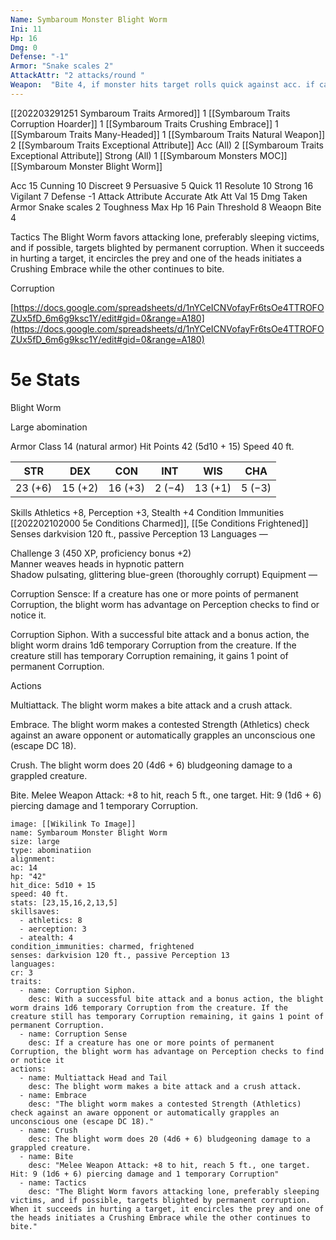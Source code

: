```yaml
---
Name: Symbaroum Monster Blight Worm
Ini: 11
Hp: 16
Dmg: 0
Defense: "-1"
Armor: "Snake scales 2"
AttackAttr: "2 attacks/round "
Weapon:  "Bite 4, if monster hits target rolls quick against acc. if caught Strong against strong each round or suffer 2 dmg (ignoring armour)/round"
---
```

[[202203291251 Symbaroum Traits Armored]] 1
[[Symbaroum Traits Corruption Hoarder]] 1
[[Symbaroum Traits Crushing Embrace]] 1
[[Symbaroum Traits Many-Headed]] 1
[[Symbaroum Traits Natural Weapon]] 2
[[Symbaroum Traits Exceptional Attribute]] Acc (All) 2
[[Symbaroum Traits Exceptional Attribute]] Strong (All) 1 
[[Symbaroum Monsters MOC]]
[[Symbaroum Monster Blight Worm]]



Acc 15
Cunning 10
Discreet 9
Persuasive 5
Quick 11
Resolute 10
Strong 16
Vigilant 7
Defense -1
Attack Attribute Accurate
Atk Att Val 15
Dmg Taken
Armor Snake scales 2
Toughness Max Hp 16
Pain Threshold 8
Weaopn Bite 4

Tactics The Blight Worm favors attacking lone, preferably sleeping victims, and if possible, targets blighted by permanent corruption. When it succeeds in hurting a target, it encircles the prey and one of the heads initiates a Crushing Embrace while the other continues to bite.

Corruption

[https://docs.google.com/spreadsheets/d/1nYCeICNVofayFr6tsOe4TTROFOZUx5fD_6m6g9ksc1Y/edit#gid=0&range=A180](https://docs.google.com/spreadsheets/d/1nYCeICNVofayFr6tsOe4TTROFOZUx5fD_6m6g9ksc1Y/edit#gid=0&range=A180)



# 5e Stats
Blight Worm

Large abomination

Armor Class 14 (natural armor) 
Hit Points 42 (5d10 + 15) 
Speed 40 ft.


| STR     | DEX     | CON     | INT    | WIS     | CHA    |
| ------- | ------- | ------- | ------ | ------- | ------ |
| 23 (+6) | 15 (+2) | 16 (+3) | 2 (−4) | 13 (+1) | 5 (−3) |


Skills Athletics +8, Perception +3, Stealth +4 
Condition Immunities [[202202102000 5e Conditions Charmed]], [[5e Conditions Frightened]]
Senses darkvision 120 ft., passive Perception 13
Languages —

Challenge 3 (450 XP, proficiency bonus +2)  
Manner weaves heads in hypnotic pattern  
Shadow pulsating, glittering blue-green (thoroughly corrupt)
Equipment —

Corruption Sensce:  If a creature has one or more points of permanent Corruption, the blight worm has advantage on Perception checks to find or notice it.

Corruption Siphon. With a successful bite attack and a bonus action, the blight worm drains 1d6 temporary Corruption from the creature. If the creature still has temporary Corruption remaining, it gains 1 point of permanent Corruption.

Actions

Multiattack. The blight worm makes a bite attack and a crush attack.

Embrace. The blight worm makes a contested Strength (Athletics) check against an aware opponent or automatically grapples an unconscious one (escape DC 18).

Crush. The blight worm does 20 (4d6 + 6) bludgeoning damage to a grappled creature.

Bite. Melee Weapon Attack: +8 to hit, reach 5 ft., one target. Hit: 9 (1d6 + 6) piercing damage and 1 temporary Corruption.

```statblock
image: [[Wikilink To Image]]
name: Symbaroum Monster Blight Worm
size: large
type: abominatiion
alignment: 
ac: 14
hp: "42"
hit_dice: 5d10 + 15
speed: 40 ft.
stats: [23,15,16,2,13,5]
skillsaves:
  - athletics: 8
  - aerception: 3
  - atealth: 4 
condition_immunities: charmed, frightened
senses: darkvision 120 ft., passive Perception 13
languages: 
cr: 3
traits:
  - name: Corruption Siphon. 
    desc: With a successful bite attack and a bonus action, the blight worm drains 1d6 temporary Corruption from the creature. If the creature still has temporary Corruption remaining, it gains 1 point of permanent Corruption.
  - name: Corruption Sense
    desc: If a creature has one or more points of permanent Corruption, the blight worm has advantage on Perception checks to find or notice it
actions:
  - name: Multiattack Head and Tail
    desc: The blight worm makes a bite attack and a crush attack.
  - name: Embrace
    desc: "The blight worm makes a contested Strength (Athletics) check against an aware opponent or automatically grapples an unconscious one (escape DC 18)."
  - name: Crush
    desc: The blight worm does 20 (4d6 + 6) bludgeoning damage to a grappled creature.
  - name: Bite
    desc: "Melee Weapon Attack: +8 to hit, reach 5 ft., one target. Hit: 9 (1d6 + 6) piercing damage and 1 temporary Corruption"
  - name: Tactics
    desc: "The Blight Worm favors attacking lone, preferably sleeping victims, and if possible, targets blighted by permanent corruption. When it succeeds in hurting a target, it encircles the prey and one of the heads initiates a Crushing Embrace while the other continues to bite."
```